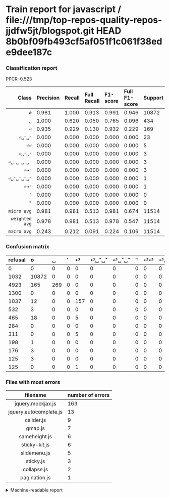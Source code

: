 # Train report for javascript / file:///tmp/top-repos-quality-repos-jjdfw5jt/blogspot.git HEAD 8b0bf09fb493cf5af051f1c061f38ede9dee187c

### Classification report

PPCR: 0.523

| Class | Precision | Recall | Full Recall | F1-score | Full F1-score | Support | Full Support | PPCR |
|------:|:----------|:-------|:------------|:---------|:---------|:--------|:-------------|:-----|
| `∅` | 0.981| 1.000| 0.913| 0.991| 0.946| 10872| 11904| 0.913 |
| `␣` | 1.000| 0.620| 0.050| 0.765| 0.096| 434| 5357| 0.081 |
| `⏎` | 0.935| 0.929| 0.130| 0.932| 0.229| 169| 1206| 0.140 |
| `⏎␣⁻␣⁻` | 0.000| 0.000| 0.000| 0.000| 0.000| 23| 488| 0.047 |
| `⏎⏎` | 0.000| 0.000| 0.000| 0.000| 0.000| 5| 316| 0.016 |
| `⏎␣⁺␣⁺` | 0.000| 0.000| 0.000| 0.000| 0.000| 3| 535| 0.006 |
| `⏎␣⁻␣⁻␣⁻␣⁻` | 0.000| 0.000| 0.000| 0.000| 0.000| 3| 179| 0.017 |
| `⏎⇥⁻` | 0.000| 0.000| 0.000| 0.000| 0.000| 3| 128| 0.023 |
| `⏎␣⁺␣⁺␣⁺␣⁺` | 0.000| 0.000| 0.000| 0.000| 0.000| 1| 199| 0.005 |
| `⏎⇥⁺` | 0.000| 0.000| 0.000| 0.000| 0.000| 1| 126| 0.008 |
| `'` | 0.000| 0.000| 0.000| 0.000| 0.000| 0| 1300| 0.000 |
| `"` | 0.000| 0.000| 0.000| 0.000| 0.000| 0| 284| 0.000 |
| `micro avg` | 0.981| 0.981| 0.513| 0.981| 0.674| 11514| 22022| 0.523 |
| `weighted avg` | 0.978| 0.981| 0.513| 0.978| 0.547| 11514| 22022| 0.523 |
| `macro avg` | 0.243| 0.212| 0.091| 0.224| 0.106| 11514| 22022| 0.523 |

### Confusion matrix

|refusal|  ∅| ␣| '| ⏎| ⏎␣⁺␣⁺| ⏎␣⁻␣⁻| "| ⏎⏎| ⏎␣⁺␣⁺␣⁺␣⁺| ⏎␣⁻␣⁻␣⁻␣⁻| ⏎⇥⁻| ⏎⇥⁺| 
|:---|:---|:---|:---|:---|:---|:---|:---|:---|:---|:---|:---|:---|
|0 |0 |0 |0 |0 |0 |0 |0 |0 |0 |0 |0 |0 |
|1032 |10872 |0 |0 |0 |0 |0 |0 |0 |0 |0 |0 |0 |
|4923 |165 |269 |0 |0 |0 |0 |0 |0 |0 |0 |0 |0 |
|1300 |0 |0 |0 |0 |0 |0 |0 |0 |0 |0 |0 |0 |
|1037 |12 |0 |0 |157 |0 |0 |0 |0 |0 |0 |0 |0 |
|532 |3 |0 |0 |0 |0 |0 |0 |0 |0 |0 |0 |0 |
|465 |18 |0 |0 |5 |0 |0 |0 |0 |0 |0 |0 |0 |
|284 |0 |0 |0 |0 |0 |0 |0 |0 |0 |0 |0 |0 |
|311 |0 |0 |0 |5 |0 |0 |0 |0 |0 |0 |0 |0 |
|198 |1 |0 |0 |0 |0 |0 |0 |0 |0 |0 |0 |0 |
|176 |3 |0 |0 |0 |0 |0 |0 |0 |0 |0 |0 |0 |
|125 |3 |0 |0 |0 |0 |0 |0 |0 |0 |0 |0 |0 |
|125 |0 |0 |0 |1 |0 |0 |0 |0 |0 |0 |0 |0 |

### Files with most errors

| filename | number of errors|
|:----:|:-----|
| jquery.mockjax.js | 163 |
| jquery.autocomplete.js | 13 |
| cslider.js | 9 |
| gmap.js | 7 |
| sameheight.js | 6 |
| sticky-kit.js | 6 |
| slidemenu.js | 5 |
| sticky.js | 3 |
| collapse.js | 2 |
| pagination.js | 1 |

<details>
    <summary>Machine-readable report</summary>
```json
{
  "cl_report": {"\"": {"f1-score": 0.0, "precision": 0.0, "recall": 0.0, "support": 0}, "\u0027": {"f1-score": 0.0, "precision": 0.0, "recall": 0.0, "support": 0}, "macro avg": {"f1-score": 0.22397520966556891, "precision": 0.24300141613324336, "recall": 0.21240081258691682, "support": 11514}, "micro avg": {"f1-score": 0.9812402292860865, "precision": 0.9812402292860865, "recall": 0.9812402292860865, "support": 11514}, "weighted avg": {"f1-score": 0.9779450899678013, "precision": 0.9781768647797573, "recall": 0.9812402292860865, "support": 11514}, "\u2205": {"f1-score": 0.9906601667501935, "precision": 0.9814931840751105, "recall": 1.0, "support": 10872}, "\u23ce": {"f1-score": 0.9317507418397627, "precision": 0.9345238095238095, "recall": 0.9289940828402367, "support": 169}, "\u23ce\u21e5\u207a": {"f1-score": 0.0, "precision": 0.0, "recall": 0.0, "support": 1}, "\u23ce\u21e5\u207b": {"f1-score": 0.0, "precision": 0.0, "recall": 0.0, "support": 3}, "\u23ce\u23ce": {"f1-score": 0.0, "precision": 0.0, "recall": 0.0, "support": 5}, "\u23ce\u2423\u207a\u2423\u207a": {"f1-score": 0.0, "precision": 0.0, "recall": 0.0, "support": 3}, "\u23ce\u2423\u207a\u2423\u207a\u2423\u207a\u2423\u207a": {"f1-score": 0.0, "precision": 0.0, "recall": 0.0, "support": 1}, "\u23ce\u2423\u207b\u2423\u207b": {"f1-score": 0.0, "precision": 0.0, "recall": 0.0, "support": 23}, "\u23ce\u2423\u207b\u2423\u207b\u2423\u207b\u2423\u207b": {"f1-score": 0.0, "precision": 0.0, "recall": 0.0, "support": 3}, "\u2423": {"f1-score": 0.7652916073968705, "precision": 1.0, "recall": 0.619815668202765, "support": 434}},
  "cl_report_full": {"\"": {"f1-score": 0.0, "precision": 0.0, "recall": 0.0, "support": 284}, "\u0027": {"f1-score": 0.0, "precision": 0.0, "recall": 0.0, "support": 1300}, "macro avg": {"f1-score": 0.10586085077947234, "precision": 0.24300141613324336, "recall": 0.0911419621026137, "support": 22022}, "micro avg": {"f1-score": 0.673783396946565, "precision": 0.9812402292860865, "recall": 0.5130324221233312, "support": 22022}, "weighted avg": {"f1-score": 0.5472312101143704, "precision": 0.8249809543872413, "recall": 0.5130324221233312, "support": 22022}, "\u2205": {"f1-score": 0.9461729254601627, "precision": 0.9814931840751105, "recall": 0.9133064516129032, "support": 11904}, "\u23ce": {"f1-score": 0.22852983988355163, "precision": 0.9345238095238095, "recall": 0.13018242122719734, "support": 1206}, "\u23ce\u21e5\u207a": {"f1-score": 0.0, "precision": 0.0, "recall": 0.0, "support": 126}, "\u23ce\u21e5\u207b": {"f1-score": 0.0, "precision": 0.0, "recall": 0.0, "support": 128}, "\u23ce\u23ce": {"f1-score": 0.0, "precision": 0.0, "recall": 0.0, "support": 316}, "\u23ce\u2423\u207a\u2423\u207a": {"f1-score": 0.0, "precision": 0.0, "recall": 0.0, "support": 535}, "\u23ce\u2423\u207a\u2423\u207a\u2423\u207a\u2423\u207a": {"f1-score": 0.0, "precision": 0.0, "recall": 0.0, "support": 199}, "\u23ce\u2423\u207b\u2423\u207b": {"f1-score": 0.0, "precision": 0.0, "recall": 0.0, "support": 488}, "\u23ce\u2423\u207b\u2423\u207b\u2423\u207b\u2423\u207b": {"f1-score": 0.0, "precision": 0.0, "recall": 0.0, "support": 179}, "\u2423": {"f1-score": 0.09562744400995378, "precision": 1.0, "recall": 0.050214672391263766, "support": 5357}},
  "ppcr": 0.5228407955680683
}
```
</details>
